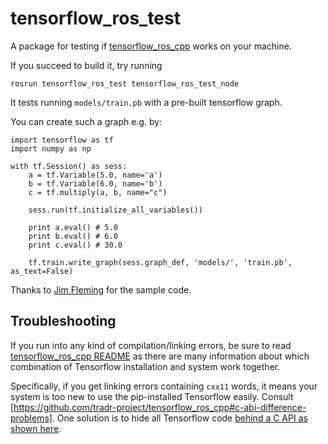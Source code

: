 # tensorflow\_ros\_test

A package for testing if [tensorflow\_ros\_cpp](https://github.com/tradr-project/tensorflow_ros_cpp) works on your machine.

If you succeed to build it, try running

    rosrun tensorflow_ros_test tensorflow_ros_test_node
    
It tests running `models/train.pb` with a pre-built tensorflow graph.

You can create such a graph e.g. by:

    import tensorflow as tf
    import numpy as np

    with tf.Session() as sess:
        a = tf.Variable(5.0, name='a')
        b = tf.Variable(6.0, name='b')
        c = tf.multiply(a, b, name="c")

        sess.run(tf.initialize_all_variables())

        print a.eval() # 5.0
        print b.eval() # 6.0
        print c.eval() # 30.0

        tf.train.write_graph(sess.graph_def, 'models/', 'train.pb', as_text=False)
	    
Thanks to [Jim Fleming](https://medium.com/jim-fleming/loading-a-tensorflow-graph-with-the-c-api-4caaff88463f#.x0ig91dd1) for the sample code.

## Troubleshooting

If you run into any kind of compilation/linking errors, be sure to read
[tensorflow\_ros\_cpp README](https://github.com/tradr-project/tensorflow_ros_cpp)
as there are many information about which combination of Tensorflow
installation and system work together.

Specifically, if you get linking errors containing `cxx11` words,
it means your system is too new to use the pip-installed Tensorflow
easily. Consult [https://github.com/tradr-project/tensorflow_ros_cpp#c-abi-difference-problems].
One solution is to hide all Tensorflow code
[behind a C API as shown here](https://github.com/tradr-project/tensorflow_ros_test/tree/kinetic-devel).
